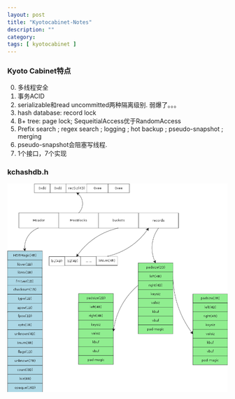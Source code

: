 ```yaml
---
layout: post
title: "Kyotocabinet-Notes"
description: ""
category: 
tags: [ kyotocabinet ]
---
```


### Kyoto Cabinet特点

0. 多线程安全
1. 事务ACID 
2. serializable和read uncommitted两种隔离级别. 弱爆了。。。
3. hash database: record lock
4. B+ tree: page lock; SequeitialAccess优于RandomAccess
5. Prefix search ; regex search ; logging ; hot backup ; pseudo-snapshot ; merging
6. pseudo-snapshot会阻塞写线程.
7. 1个接口，7个实现


### kchashdb.h 

![Alt tchhashdb.png](/images/tchhashdb.png)
